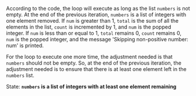 According to the code, the loop will execute as long as the list `numbers` is not empty. At the end of the previous iteration, `numbers` is a list of integers with one element removed. If `num` is greater than 1, `total` is the sum of all the elements in the list, `count` is incremented by 1, and `num` is the popped integer. If `num` is less than or equal to 1, `total` remains 0, `count` remains 0, `num` is the popped integer, and the message 'Skipping non-positive number: num' is printed. 

For the loop to execute one more time, the adjustment needed is that `numbers` should not be empty. So, at the end of the previous iteration, the adjustment needed is to ensure that there is at least one element left in the `numbers` list.

State: **`numbers` is a list of integers with at least one element remaining**